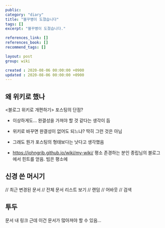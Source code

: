 ```yaml
---
public: 
category: "diary"
title: "블꾸병이 도졌습니다"
tags: []
excerpt: "블꾸병이 도졌습니다."

references_link: []
references_book: []
recommend_tags: []

layout: post
group: wiki

created : 2020-08-06 00:00:00 +0900
updated : 2020-08-06 00:00:00 +0900
---
```


## 왜 위키로 했나
<블로그 위키로 개편하기>
포스팅의 단점?
- 이상하게도... 완결성을 가져야 할 것 같다는 생각이 듬
- 위키로 바꾸면 완결성이 없어도 되느냐? 딱히 그런 것은 아님
- 그래도 뭔가 포스팅의 형태보다는 낫다고 생각했음

- https://johngrib.github.io/wiki/my-wiki/
평소 존경하는 분인 종립님의 블로그에서 힌트를 얻음.
빔은 평소에

## 신경 쓴 머시기

// 최근 변경된 문서
// 전체 문서 리스트 보기
// 랜덤
// 어바웃
// 검색

## 투두
문서 내 링크 근데 이건 문서가 많아져야 할 수 있음...